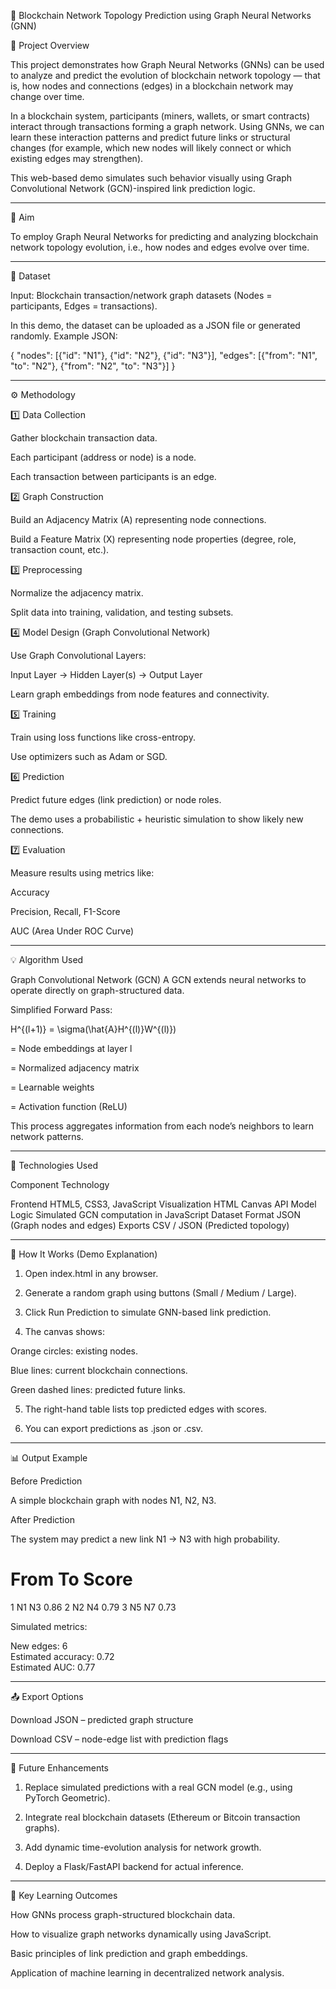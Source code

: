📘 Blockchain Network Topology Prediction using Graph Neural Networks (GNN)

🔹 Project Overview

This project demonstrates how Graph Neural Networks (GNNs) can be used to analyze and predict the evolution of blockchain network topology — that is, how nodes and connections (edges) in a blockchain network may change over time.

In a blockchain system, participants (miners, wallets, or smart contracts) interact through transactions forming a graph network.
Using GNNs, we can learn these interaction patterns and predict future links or structural changes (for example, which new nodes will likely connect or which existing edges may strengthen).

This web-based demo simulates such behavior visually using Graph Convolutional Network (GCN)-inspired link prediction logic.


---

🧠 Aim

To employ Graph Neural Networks for predicting and analyzing blockchain network topology evolution, i.e., how nodes and edges evolve over time.


---

📂 Dataset

Input: Blockchain transaction/network graph datasets
(Nodes = participants, Edges = transactions).

In this demo, the dataset can be uploaded as a JSON file or generated randomly.
Example JSON:

{
  "nodes": [{"id": "N1"}, {"id": "N2"}, {"id": "N3"}],
  "edges": [{"from": "N1", "to": "N2"}, {"from": "N2", "to": "N3"}]
}



---

⚙️ Methodology

1️⃣ Data Collection

Gather blockchain transaction data.

Each participant (address or node) is a node.

Each transaction between participants is an edge.


2️⃣ Graph Construction

Build an Adjacency Matrix (A) representing node connections.

Build a Feature Matrix (X) representing node properties (degree, role, transaction count, etc.).


3️⃣ Preprocessing

Normalize the adjacency matrix.

Split data into training, validation, and testing subsets.


4️⃣ Model Design (Graph Convolutional Network)

Use Graph Convolutional Layers:

Input Layer → Hidden Layer(s) → Output Layer


Learn graph embeddings from node features and connectivity.


5️⃣ Training

Train using loss functions like cross-entropy.

Use optimizers such as Adam or SGD.


6️⃣ Prediction

Predict future edges (link prediction) or node roles.

The demo uses a probabilistic + heuristic simulation to show likely new connections.


7️⃣ Evaluation

Measure results using metrics like:

Accuracy

Precision, Recall, F1-Score

AUC (Area Under ROC Curve)




---

💡 Algorithm Used

Graph Convolutional Network (GCN)
A GCN extends neural networks to operate directly on graph-structured data.

Simplified Forward Pass:

H^{(l+1)} = \sigma(\hat{A}H^{(l)}W^{(l)})

 = Node embeddings at layer l

 = Normalized adjacency matrix

 = Learnable weights

 = Activation function (ReLU)


This process aggregates information from each node’s neighbors to learn network patterns.


---

🧩 Technologies Used

Component	Technology

Frontend	HTML5, CSS3, JavaScript
Visualization	HTML Canvas API
Model Logic	Simulated GCN computation in JavaScript
Dataset Format	JSON (Graph nodes and edges)
Exports	CSV / JSON (Predicted topology)



---

🚀 How It Works (Demo Explanation)

1. Open index.html in any browser.


2. Generate a random graph using buttons (Small / Medium / Large).


3. Click Run Prediction to simulate GNN-based link prediction.


4. The canvas shows:

Orange circles: existing nodes.

Blue lines: current blockchain connections.

Green dashed lines: predicted future links.



5. The right-hand table lists top predicted edges with scores.


6. You can export predictions as .json or .csv.




---

📊 Output Example

Before Prediction

A simple blockchain graph with nodes N1, N2, N3.

After Prediction

The system may predict a new link N1 → N3 with high probability.

#	From	To	Score

1	N1	N3	0.86
2	N2	N4	0.79
3	N5	N7	0.73


Simulated metrics:

New edges: 6  
Estimated accuracy: 0.72  
Estimated AUC: 0.77


---

📤 Export Options

Download JSON – predicted graph structure

Download CSV – node-edge list with prediction flags



---

🧩 Future Enhancements

1. Replace simulated predictions with a real GCN model (e.g., using PyTorch Geometric).


2. Integrate real blockchain datasets (Ethereum or Bitcoin transaction graphs).


3. Add dynamic time-evolution analysis for network growth.


4. Deploy a Flask/FastAPI backend for actual inference.




---

🧠 Key Learning Outcomes

How GNNs process graph-structured blockchain data.

How to visualize graph networks dynamically using JavaScript.

Basic principles of link prediction and graph embeddings.

Application of machine learning in decentralized network analysis.
